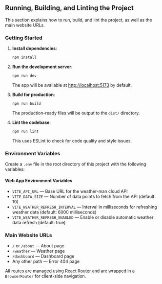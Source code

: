 ## Running, Building, and Linting the Project

This section explains how to run, build, and lint the project, as well as the main website URLs.

### Getting Started

1. **Install dependencies**:

   ```bash
   npm install
   ```

2. **Run the development server**:

   ```bash
   npm run dev
   ```

   The app will be available at [http://localhost:5173](http://localhost:5173) by default.

3. **Build for production**:

   ```bash
   npm run build
   ```

   The production-ready files will be output to the `dist/` directory.

4. **Lint the codebase**:
   ```bash
   npm run lint
   ```
   This uses ESLint to check for code quality and style issues.

### Environment Variables

Create a `.env` file in the root directory of this project with the following variables:

#### Web App Environment Variables

- `VITE_API_URL` — Base URL for the weather-man cloud API
- `VITE_DATA_SIZE` — Number of data points to fetch from the API (default: 10)
- `VITE_WEATHER_REFRESH_INTERVAL` — Interval in milliseconds for refreshing weather data (default: 6000 milliseconds)
- `VITE_WEATHER_REFRESH_ENABLED` — Enable or disable automatic weather data refresh (default: true)

### Main Website URLs

- `/` or `/about` &mdash; About page
- `/weather` &mdash; Weather page
- `/dashboard` &mdash; Dashboard page
- Any other path &mdash; Error 404 page

All routes are managed using React Router and are wrapped in a `BrowserRouter` for client-side navigation.
